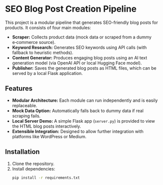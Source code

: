 # SEO Blog Post Creation Pipeline

This project is a modular pipeline that generates SEO-friendly blog posts for products. It consists of four main modules:

- **Scraper:** Collects product data (mock data or scraped from a dummy e‑commerce source).
- **Keyword Research:** Generates SEO keywords using API calls (with fallback to heuristic methods).
- **Content Generator:** Produces engaging blog posts using an AI text generation model (via OpenAI API or local Hugging Face model).
- **Publisher:** Saves the generated blog posts as HTML files, which can be served by a local Flask application.

## Features

- **Modular Architecture:** Each module can run independently and is easily replaceable.
- **Mock Data Option:** Automatically falls back to dummy data if real scraping fails.
- **Local Server Demo:** A simple Flask app (`server.py`) is provided to view the HTML blog posts interactively.
- **Extensible Integration:** Designed to allow further integration with platforms like WordPress or Medium.

## Installation

1. Clone the repository.
2. Install dependencies:
   ```bash
   pip install -r requirements.txt

